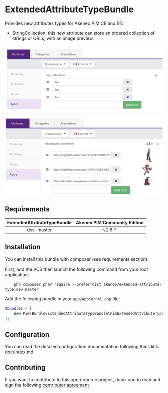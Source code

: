# ExtendedAttributeTypeBundle

Provides new attributes types for Akeneo PIM CE and EE:
- StringCollection: this new attribute can store an ordered collection of strings or URLs, with an image preview.

![Simple string collection](doc/img/string_collection.png)

![Localizable URL collection](doc/img/url_collection.png)

## Requirements

| ExtendedAttributeTypeBundle | Akeneo PIM Community Edition |
|:---------------------------:|:----------------------------:|
| dev-master                  | v1.6.*                       |

## Installation
You can install this bundle with composer (see requirements section).

First, add the VCS then launch the following command from your root application:
```
    php composer.phar require --prefer-dist akeneo/extended-attribute-type:dev-master
```

Add the following bundle in your `app/AppKernel.php` file:

```php
$bundles = [
    new Pim\Bundle\ExtendedAttributeTypeBundle\PimExtendedAttributeTypeBundle(),
];
```

## Configuration
You can read the detailed configuration documentation following thins link: [doc/index.md](doc/index.md)

## Contributing

If you want to contribute to this open-source project, 
thank you to read and sign the following [contributor agreement](http://www.akeneo.com/contributor-license-agreement/)
